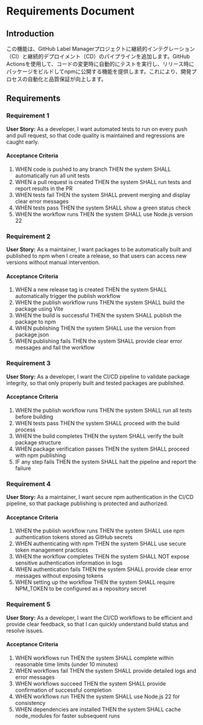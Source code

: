 # Requirements Document

## Introduction

この機能は、GitHub Label Managerプロジェクトに継続的インテグレーション（CI）と継続的デプロイメント（CD）のパイプラインを追加します。GitHub Actionsを使用して、コードの変更時に自動的にテストを実行し、リリース時にパッケージをビルドしてnpmに公開する機能を提供します。これにより、開発プロセスの自動化と品質保証が向上します。

## Requirements

### Requirement 1

**User Story:** As a developer, I want automated tests to run on every push and pull request, so that code quality is maintained and regressions are caught early.

#### Acceptance Criteria

1. WHEN code is pushed to any branch THEN the system SHALL automatically run all unit tests
2. WHEN a pull request is created THEN the system SHALL run tests and report results in the PR
3. WHEN tests fail THEN the system SHALL prevent merging and display clear error messages
4. WHEN tests pass THEN the system SHALL show a green status check
5. WHEN the workflow runs THEN the system SHALL use Node.js version 22

### Requirement 2

**User Story:** As a maintainer, I want packages to be automatically built and published to npm when I create a release, so that users can access new versions without manual intervention.

#### Acceptance Criteria

1. WHEN a new release tag is created THEN the system SHALL automatically trigger the publish workflow
2. WHEN the publish workflow runs THEN the system SHALL build the package using Vite
3. WHEN the build is successful THEN the system SHALL publish the package to npm
4. WHEN publishing THEN the system SHALL use the version from package.json
5. WHEN publishing fails THEN the system SHALL provide clear error messages and fail the workflow

### Requirement 3

**User Story:** As a developer, I want the CI/CD pipeline to validate package integrity, so that only properly built and tested packages are published.

#### Acceptance Criteria

1. WHEN the publish workflow runs THEN the system SHALL run all tests before building
2. WHEN tests pass THEN the system SHALL proceed with the build process
3. WHEN the build completes THEN the system SHALL verify the built package structure
4. WHEN package verification passes THEN the system SHALL proceed with npm publishing
5. IF any step fails THEN the system SHALL halt the pipeline and report the failure

### Requirement 4

**User Story:** As a maintainer, I want secure npm authentication in the CI/CD pipeline, so that package publishing is protected and authorized.

#### Acceptance Criteria

1. WHEN the publish workflow runs THEN the system SHALL use npm authentication tokens stored as GitHub secrets
2. WHEN authenticating with npm THEN the system SHALL use secure token management practices
3. WHEN the workflow completes THEN the system SHALL NOT expose sensitive authentication information in logs
4. WHEN authentication fails THEN the system SHALL provide clear error messages without exposing tokens
5. WHEN setting up the workflow THEN the system SHALL require NPM_TOKEN to be configured as a repository secret

### Requirement 5

**User Story:** As a developer, I want the CI/CD workflows to be efficient and provide clear feedback, so that I can quickly understand build status and resolve issues.

#### Acceptance Criteria

1. WHEN workflows run THEN the system SHALL complete within reasonable time limits (under 10 minutes)
2. WHEN workflows fail THEN the system SHALL provide detailed logs and error messages
3. WHEN workflows succeed THEN the system SHALL provide confirmation of successful completion
4. WHEN workflows run THEN the system SHALL use Node.js 22 for consistency
5. WHEN dependencies are installed THEN the system SHALL cache node_modules for faster subsequent runs
